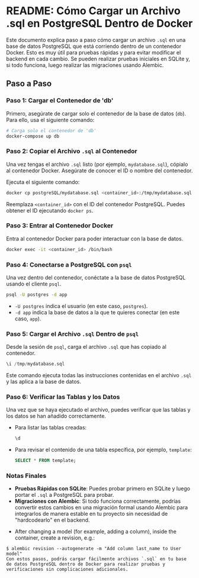 # README: Cómo Cargar un Archivo .sql en PostgreSQL Dentro de Docker

Este documento explica paso a paso cómo cargar un archivo `.sql` en una base de datos PostgreSQL que está corriendo dentro de un contenedor Docker. Esto es muy útil para pruebas rápidas y para evitar modificar el backend en cada cambio. Se pueden realizar pruebas iniciales en SQLite y, si todo funciona, luego realizar las migraciones usando Alembic.

## Paso a Paso

### Paso 1: Cargar el Contenedor de 'db'

Primero, asegúrate de cargar solo el contenedor de la base de datos (`db`). Para ello, usa el siguiente comando:

```bash
# Carga solo el contenedor de 'db'
docker-compose up db
```

### Paso 2: Copiar el Archivo `.sql` al Contenedor

Una vez tengas el archivo `.sql` listo (por ejemplo, `mydatabase.sql`), cópialo al contenedor Docker. Asegúrate de conocer el ID o nombre del contenedor.

Ejecuta el siguiente comando:

```bash
docker cp postgreSQL/mydatabase.sql <container_id>:/tmp/mydatabase.sql
```

Reemplaza `<container_id>` con el ID del contenedor PostgreSQL. Puedes obtener el ID ejecutando `docker ps`.

### Paso 3: Entrar al Contenedor Docker

Entra al contenedor Docker para poder interactuar con la base de datos.

```bash
docker exec -it <container_id> /bin/bash
```

### Paso 4: Conectarse a PostgreSQL con `psql`

Una vez dentro del contenedor, conéctate a la base de datos PostgreSQL usando el cliente `psql`.

```bash
psql -U postgres -d app
```

- `-U postgres` indica el usuario (en este caso, `postgres`).
- `-d app` indica la base de datos a la que te quieres conectar (en este caso, `app`).

### Paso 5: Cargar el Archivo `.sql` Dentro de `psql`

Desde la sesión de `psql`, carga el archivo `.sql` que has copiado al contenedor.

```sql
\i /tmp/mydatabase.sql
```

Este comando ejecuta todas las instrucciones contenidas en el archivo `.sql` y las aplica a la base de datos.

### Paso 6: Verificar las Tablas y los Datos

Una vez que se haya ejecutado el archivo, puedes verificar que las tablas y los datos se han añadido correctamente.

- Para listar las tablas creadas:

  ```sql
  \d
  ```

- Para revisar el contenido de una tabla específica, por ejemplo, `template`:

  ```sql
  SELECT * FROM template;
  ```

### Notas Finales

- **Pruebas Rápidas con SQLite**: Puedes probar primero en SQLite y luego portar el `.sql` a PostgreSQL para probar.
- **Migraciones con Alembic**: Si todo funciona correctamente, podrías convertir estos cambios en una migración formal usando Alembic para integrarlos de manera estable en tu proyecto sin necesidad de "hardcodearlo" en el backend.

* After changing a model (for example, adding a column), inside the container, create a revision, e.g.:

```console
$ alembic revision --autogenerate -m "Add column last_name to User model"
Con estos pasos, podrás cargar fácilmente archivos `.sql` en tu base de datos PostgreSQL dentro de Docker para realizar pruebas y verificaciones sin complicaciones adicionales.



